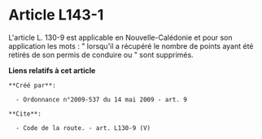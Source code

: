 # Article L143-1

L'article L. 130-9 est applicable en Nouvelle-Calédonie et pour son application les mots : " lorsqu'il a récupéré le nombre
de points ayant été retirés de son permis de conduire ou " sont supprimés.

**Liens relatifs à cet article**

	**Créé par**:

	  - Ordonnance n°2009-537 du 14 mai 2009 - art. 9

	**Cite**:

	  - Code de la route. - art. L130-9 (V)

